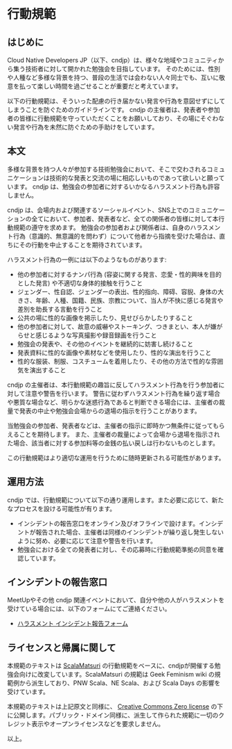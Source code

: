 行動規範
========

はじめに
--------
Cloud Native Developers JP（以下、cndjp）は、様々な地域やコミュニティから集う技術者に対して開かれた勉強会を目指しています。 そのためには、性別や人種など多様な背景を持つ、普段の生活では会わない人々同士でも、互いに敬意を払って楽しい時間を過ごせることが重要だと考えています。

以下の行動規範は、そういった配慮の行き届かない発言や行為を意図せずにしてしまうことを防ぐためのガイドラインです。 cndjp の主催者は、発表者や参加者の皆様に行動規範を守っていただくことをお願いしており、その場にそぐわない発言や行為を未然に防ぐための手助けをしています。


本文
----
多様な背景を持つ人々が参加する技術勉強会において、そこで交わされるコミュニケーションは技術的な発表と交流の場に相応しいものであって欲しいと願っています。 cndjp は、勉強会の参加者に対するいかなるハラスメント行為も許容しません。

cndjp は、会場内および関連するソーシャルイベント、SNS上でのコミュニケーションの全てにおいて、参加者、発表者など、全ての関係者の皆様に対して本行動規範の遵守を求めます。 勉強会の参加者および関係者は、自身のハラスメント行為（意識的、無意識的を問わず）について他者から指摘を受けた場合は、直ちにその行動を中止することを期待されています。

ハラスメント行為の一例には以下のようなものがあります:

- 他の参加者に対するナンパ行為 (容姿に関する発言、恋愛・性的興味を目的とした発言) や不適切な身体的接触を行うこと
- ジェンダー、性自認、ジェンダーの表出、性的指向、障碍、容貎、身体の大きさ、年齢、人種、国籍、民族、宗教について、当人が不快に感じる発言や差別を助長する言動を行うこと
- 公共の場に性的な画像を掲示したり、見せびらかしたりすること
- 他の参加者に対して、故意の威嚇やストーキング、つきまとい、本人が嫌がらせと感じるような写真撮影や録音録画を行うこと
- 勉強会の発表や、その他のイベントを継続的に妨害し続けること
- 発表資料に性的な画像や素材などを使用したり、性的な演出を行うこと
- 性的な服装、制服、コスチュームを着用したり、その他の方法で性的な雰囲気を演出すること

cndjp の主催者は、本行動規範の趣旨に反してハラスメント行為を行う参加者に対して注意や警告を行います。 警告に従わずハラスメント行為を繰り返す場合や悪質な場合など、明らかな迷惑行為であると判断できる場合には、主催者の裁量で発表の中止や勉強会会場からの退場の指示を行うことがあります。

当勉強会の参加者、発表者などは、主催者の指示に即時かつ無条件に従ってもらえることを期待します。 また、主催者の裁量によって会場から退場を指示された場合、該当者に対する参加料等の金銭の払い戻しは行わないものとします。

この行動規範はより適切な運用を行うために随時更新される可能性があります。


運用方法
--------
cndjp では、行動規範について以下の通り運用します。また必要に応じて、新たなプロセスを設ける可能性が有ります。

- インシデントの報告窓口をオンライン及びオフラインで設けます。インシデントが報告された場合、主催者は同様のインシデントが繰り返し発生しないように努め、必要に応じて注意や警告を行います。
- 勉強会における全ての発表者に対し、その応募時に行動規範準拠の同意を確認しています。


インシデントの報告窓口
----------------------
MeetUpやその他 cndjp 関連イベントにおいて、自分や他の人がハラスメントを受けている場合には、以下のフォームにてご連絡ください。

- [ハラスメント インシデント報告フォーム](https://docs.google.com/forms/d/e/1FAIpQLSc-hx6fy5JhcsvNjDAMD8IFCi_51kVXBtTDc8I7SLBq6fdoUw/viewform)


ライセンスと帰属に関して
------------------------
本規範のテキストは [ScalaMatsuri](http://scalamatsuri.org/) の行動規範をベースに、cndjpが開催する勉強会向けに改変しています。ScalaMatsuri の規範は Geek Feminism wiki の規範例から派生しており、PNW Scala、NE Scala、および Scala Days の影響を受けています。

本規範のテキストは上記原文と同様に、 [Creative Commons Zero license](https://creativecommons.org/publicdomain/zero/1.0/) の下に公開します。パブリック・ドメイン同様に、派生して作られた規範に一切のクレジット表示やオープンライセンスなどを要求しません。


以上。
